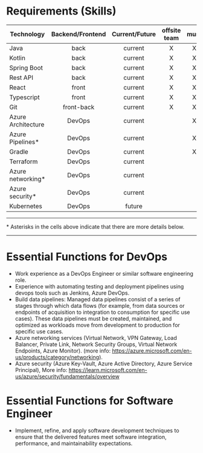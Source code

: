 # Requirements (Skills)

| Technology         | Backend/Frontend | Current/Future | offsite team | must |
| ------------------ | :--------------: | :------------: | :----------: | :--: |
| Java               |       back       |    current     |      X       |  X   |
| Kotlin             |       back       |    current     |      X       |  X   |
| Spring Boot        |       back       |    current     |      X       |  X   |
| Rest API           |       back       |    current     |      X       |  X   |
| React              |      front       |    current     |      X       |  X   |
| Typescript         |      front       |    current     |      X       |  X   |
| Git                |    front-back    |    current     |      X       |  X   |
| Azure Architecture |      DevOps      |    current     |              |  X   |
| Azure Pipelines\*  |      DevOps      |    current     |              |  X   |
| Gradle             |      DevOps      |    current     |              |  X   |
| Terraform          |      DevOps      |    current     |              |      |
| Azure networking\* |      DevOps      |    current     |              |      |
| Azure security\*   |      DevOps      |    current     |              |      |
| Kubernetes         |      DevOps      |     future     |              |      |

---

\* Asterisks in the cells above indicate that there are more details below.

---

# Essential Functions for DevOps

- Work experience as a DevOps Engineer or similar software engineering role.
- Experience with automating testing and deployment pipelines using devops tools such as Jenkins, Azure DevOps.
- Build data pipelines: Managed data pipelines consist of a series of stages through which data flows (for example, from data sources or endpoints of acquisition to integration to consumption for specific use cases). These data pipelines must be created, maintained, and optimized as workloads move from development to production for specific use cases.
- Azure networking services (Virtual Network, VPN Gateway, Load Balancer, Private Link, Network Security Groups, Virtual Network Endpoints, Azure Monitor). (more info: https://azure.microsoft.com/en-us/products/category/networking).
- Azure security (Azure Key-Vault, Azure Active Directory, Azure Service Principal), More info: https://learn.microsoft.com/en-us/azure/security/fundamentals/overview

# Essential Functions for Software Engineer

- Implement, refine, and apply software development techniques to ensure that the delivered features meet software integration, performance, and maintainability expectations.

